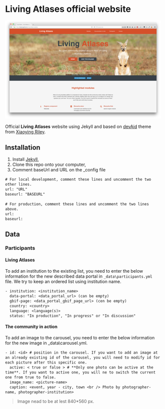 #  **Living Atlases** official website

<p align="center">
  <img src="public/images/front-page-website.png">
</p>

Official **Living Atlases** website using Jekyll and based on [devAid](https://github.com/xriley/devAid-Theme) theme from [Xiaoying Riley](http://xiaoyingriley.com/). 


## Installation

1. Install [Jekyll](https://jekyllrb.com/),
2. Clone this repo onto your computer,
3. Comment baseUrl and URL on the _config file 

```
# For local development, comment these lines and uncomment the two other lines.
url: "URL"     
baseurl: "BASEURL"   

# For production, comment these lines and uncomment the two lines above.
url:    
baseurl:   
```

## Data

### Participants

#### Living Atlases

To add an institution to the existing list, you need to enter the below information for the new described data portal in `_data\participants.yml` file. 
We try to keep an ordered list using institution name.

```
- institution: <institution_name>
  data-portal: <data_portal_url> (can be empty)
  gbif-page: <data_portal_gbif_page_url> (cen be empty)
  country: <country>
  language: <language(s)>
  status: "In production", "In progress" or "In discussion"
```

#### The community in action

To add an image to the carousel, you need to enter the below information for the new image in _data\carousel.yml. 

``` 
- id: <id> # position in the carousel. If you want to add an image at an already existing id of the carousel, you will need to modify id for each picture after this specific one. 
  active: < true or false > # **Only one photo can be active at the time**. If you want to active one, you will ne to switch the current one from true to false. 
  image_name: <picture-name> 
  caption: <event, year - city, town <br /> Photo by photographer-name, photographer-institution>
```

> Image nead to be at lest  840*560 px. 
